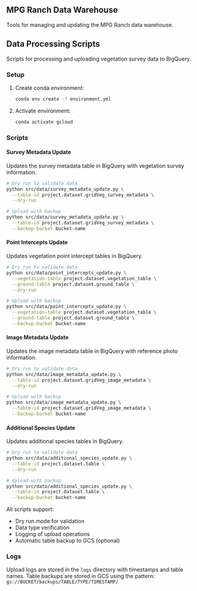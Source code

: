 ## MPG Ranch Data Warehouse

Tools for managing and updating the MPG Ranch data warehouse.

## Data Processing Scripts

Scripts for processing and uploading vegetation survey data to BigQuery.

### Setup

1. Create conda environment:
   ```bash
   conda env create -f environment.yml
   ```

2. Activate environment:
   ```bash
   conda activate gcloud
   ```

### Scripts

#### Survey Metadata Update

Updates the survey metadata table in BigQuery with vegetation survey information.

```bash
# Dry run to validate data
python src/data/survey_metadata_update.py \
  --table-id project.dataset.gridVeg_survey_metadata \
  --dry-run

# Upload with backup
python src/data/survey_metadata_update.py \
  --table-id project.dataset.gridVeg_survey_metadata \
  --backup-bucket bucket-name
```

#### Point Intercepts Update

Updates vegetation point intercept tables in BigQuery.

```bash
# Dry run to validate data
python src/data/point_intercepts_update.py \
  --vegetation-table project.dataset.vegetation_table \
  --ground-table project.dataset.ground_table \
  --dry-run

# Upload with backup
python src/data/point_intercepts_update.py \
  --vegetation-table project.dataset.vegetation_table \
  --ground-table project.dataset.ground_table \
  --backup-bucket bucket-name
```

#### Image Metadata Update

Updates the image metadata table in BigQuery with reference photo information.

```bash
# Dry run to validate data
python src/data/image_metadata_update.py \
  --table-id project.dataset.gridVeg_image_metadata \
  --dry-run

# Upload with backup
python src/data/image_metadata_update.py \
  --table-id project.dataset.gridVeg_image_metadata \
  --backup-bucket bucket-name
```

#### Additional Species Update

Updates additional species tables in BigQuery.

```bash
# Dry run to validate data
python src/data/additional_species_update.py \
  --table-id project.dataset.table \
  --dry-run

# Upload with backup
python src/data/additional_species_update.py \
  --table-id project.dataset.table \
  --backup-bucket bucket-name
```

All scripts support:
- Dry run mode for validation
- Data type verification
- Logging of upload operations
- Automatic table backup to GCS (optional)

### Logs
Upload logs are stored in the `logs` directory with timestamps and table names.
Table backups are stored in GCS using the pattern: `gs://BUCKET/backups/TABLE/TYPE/TIMESTAMP/`